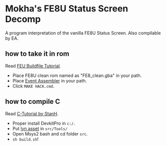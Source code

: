 # Mokha's FE8U Status Screen Decomp
A program interpretation of the vanilla FE8U Status Screen. Also compilable by EA.


## how to take it in rom

Read [FEU Buildfile Tutorial](https://tutorial.feuniverse.us/intro).

- Place FE8U clean rom named as "FE8_clean.gba" in your path.
- Place [Event Assembler](https://feuniverse.us/t/event-assembler/1749) in your path.
- Click `MAKE HACK.cmd`.

## how to compile C
Read [C-Tutorial by StanH](https://feuniverse.us/t/guide-doc-asm-hacking-in-c-with-ea/3351).

- Proper install DevkitPro in `c:/`.
- Put [lyn asset](https://feuniverse.us/t/ea-asm-tool-lyn-elf2ea-if-you-will/2986) in `src/Tools/`
- Open Msys2 bash and cd folder `src`.
- `sh build.sh`!


 